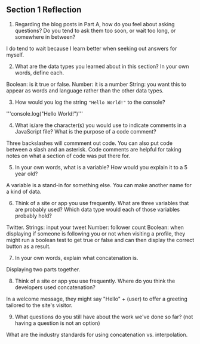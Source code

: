 ## Section 1 Reflection

1. Regarding the blog posts in Part A, how do you feel about asking questions? Do you tend to ask them too soon, or wait too long, or somewhere in between?

I do tend to wait because I learn better when seeking out answers for myself.

2. What are the data types you learned about in this section? In your own words, define each.

Boolean: is it true or false.
Number: it is a number
String: you want this to appear as words and language rather than the other data types.

3. How would you log the string `"Hello World!"` to the console?

'''console.log("Hello World!")'''


4. What is/are the character(s) you would use to indicate comments in a JavaScript file? What is the purpose of a code comment?

Three backslashes will commment out code. You can also put code between a slash and an asterisk. Code comments
are helpful for taking notes on what a section of code was put there for.

5. In your own words, what is a variable? How would you explain it to a 5 year old?

A variable is a stand-in for something else. You can make another name for a kind of data.

6. Think of a site or app you use frequently. What are three variables that are probably used? Which data type would each of those variables probably hold?

Twitter.
Strings: input your tweet
Number: follower count
Boolean: when displaying if someone is following you or not when visiting a profile, they might run a boolean test to get true or false and can then display the correct button as a result.

7. In your own words, explain what concatenation is.

Displaying two parts together.

8. Think of a site or app you use frequently. Where do you think the developers used concatenation?

In a welcome message, they might say "Hello" + (user) to offer a greeting tailored to the site's visitor.

9. What questions do you still have about the work we've done so far? (not having a question is not an option)

What are the industry standards for using concatenation vs. interpolation.
